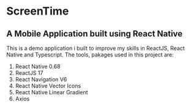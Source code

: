 # ScreenTime

## A Mobile Application built using React Native

This is a demo application i built to improve my skills in ReactJS, React Native and Typescript.
The tools, pakages used in this project are:
1. React Native 0.68
2. ReactJS 17
3. React Navigation V6
4. React Native Vector Icons
5. React Native Linear Gradient
6. Axios

